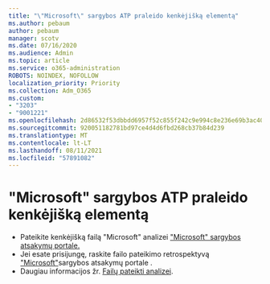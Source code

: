 ```yaml
---
title: "\"Microsoft\" sargybos ATP praleido kenkėjišką elementą"
ms.author: pebaum
author: pebaum
manager: scotv
ms.date: 07/16/2020
ms.audience: Admin
ms.topic: article
ms.service: o365-administration
ROBOTS: NOINDEX, NOFOLLOW
localization_priority: Priority
ms.collection: Adm_O365
ms.custom:
- "3203"
- "9001221"
ms.openlocfilehash: 2d86532f53dbbdd6957f52c855f242c9e994c8e236e69b3ac40800e4bce97d85
ms.sourcegitcommit: 920051182781bd97ce4d4d6fbd268cb37b84d239
ms.translationtype: MT
ms.contentlocale: lt-LT
ms.lasthandoff: 08/11/2021
ms.locfileid: "57891082"
---
```

# <a name="microsoft-defender-atp-missed-a-malicious-item"></a>"Microsoft" sargybos ATP praleido kenkėjišką elementą

- Pateikite kenkėjišką failą "Microsoft" analizei ["Microsoft" sargybos atsakymų portale.](https://www.microsoft.com/wdsi/filesubmission/) 
- Jei esate prisijungę, raskite failo pateikimo retrospektyvą ["Microsoft"](https://www.microsoft.com/wdsi/submissionhistory)sargybos atsakymų portale .
- Daugiau informacijos žr. [Failų pateikti analizei](https://docs.microsoft.com/windows/security/threat-protection/intelligence/submission-guide).